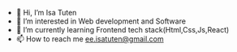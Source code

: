 - 👋 Hi, I’m Isa Tuten
- 👀 I’m interested in Web development and Software
- 🌱 I’m currently learning Frontend tech stack(Html,Css,Js,React)
- 📫 How to reach me ee.isatuten@gmail.com

